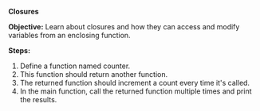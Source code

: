 **Closures**

**Objective:** Learn about closures and how they can access and modify variables from an enclosing function.

**Steps:**

1. Define a function named counter.
2. This function should return another function.
3. The returned function should increment a count every time it's called.
4. In the main function, call the returned function multiple times and print the results.